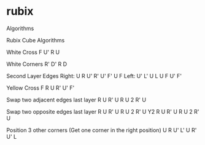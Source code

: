 # rubix
Algorithms

Rubix Cube Algorithms

White Cross
F U' R U

White Corners
R' D' R D

Second Layer Edges
Right:	U R U' R' U' F' U F
Left:	U' L' U L U F U' F'

Yellow Cross
F R U R' U' F'

Swap two adjacent edges last layer
R U R' U R U 2 R' U

Swap two opposite edges last layer
R U R' U R U 2 R' U 
Y2 
R U R' U R U 2 R' U

Position 3 other corners (Get one corner in the right position)
U R U' L' U R' U' L

